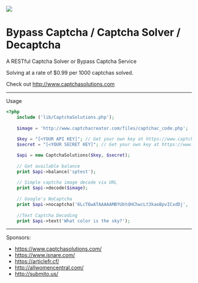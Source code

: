 <a href="https://www.captchasolutions.com/"><img src="https://www.captchasolutions.com/img/captchasolutions.png"></a>

# Bypass Captcha / Captcha Solver / Decaptcha
A RESTful Captcha Solver or Bypass Captcha Service

Solving at a rate of $0.99 per 1000 captchas solved.

Check out http://www.captchasolutions.com

----
Usage

```php
<?php
	include ('lib/CaptchaSolutions.php');
	
	$image = 'http://www.captchacreator.com/files/captchac_code.php';
	
	$key = "[<YOUR API KEY]"; // Get your own key at https://www.captchasolutions.com/register/
	$secret = "[<YOUR SECRET KEY]"; // Get your own key at https://www.captchasolutions.com/register/	

	$api = new CaptchaSolutions($key, $secret);
	
	// Get available balance
	print $api->balance('sptest');
	
	// Simple captcha image decode via URL
	print $api->decode($image);	
	
	// Google's NoCaptcha
	print $api->nocaptcha('6LcT6wATAAAAAMBYUbtdHChwcLt3kaoBpvICxdDj', 'https://www.isnare.com/login.php');	
	
	//Text Captcha Decoding
	print $api->text('What color is the sky?');		
```

----
Sponsors:

- https://www.captchasolutions.com/
- https://www.isnare.com/
- https://articlefr.cf/
- http://allwomencentral.com/
- http://submito.us/
